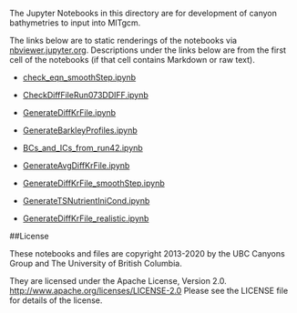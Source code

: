The Jupyter Notebooks in this directory are for development of canyon bathymetries to input into MITgcm.

The links below are to static renderings of the notebooks via
[nbviewer.jupyter.org](http://nbviewer.jupyter.org/).
Descriptions under the links below are from the first cell of the notebooks
(if that cell contains Markdown or raw text).

* [check_eqn_smoothStep.ipynb](http://nbviewer.jupyter.org/urls/bitbucket.org/canyonsubc/buildcanyon/raw/tip/Stratification/check_eqn_smoothStep.ipynb)  
    
* [CheckDiffFileRun073DDIFF.ipynb](http://nbviewer.jupyter.org/urls/bitbucket.org/canyonsubc/buildcanyon/raw/tip/Stratification/CheckDiffFileRun073DDIFF.ipynb)  
    
* [GenerateDiffKrFile.ipynb](http://nbviewer.jupyter.org/urls/bitbucket.org/canyonsubc/buildcanyon/raw/tip/Stratification/GenerateDiffKrFile.ipynb)  
    
* [GenerateBarkleyProfiles.ipynb](http://nbviewer.jupyter.org/urls/bitbucket.org/canyonsubc/buildcanyon/raw/tip/Stratification/GenerateBarkleyProfiles.ipynb)  
    
* [BCs_and_ICs_from_run42.ipynb](http://nbviewer.jupyter.org/urls/bitbucket.org/canyonsubc/buildcanyon/raw/tip/Stratification/BCs_and_ICs_from_run42.ipynb)  
    
* [GenerateAvgDiffKrFile.ipynb](http://nbviewer.jupyter.org/urls/bitbucket.org/canyonsubc/buildcanyon/raw/tip/Stratification/GenerateAvgDiffKrFile.ipynb)  
    
* [GenerateDiffKrFile_smoothStep.ipynb](http://nbviewer.jupyter.org/urls/bitbucket.org/canyonsubc/buildcanyon/raw/tip/Stratification/GenerateDiffKrFile_smoothStep.ipynb)  
    
* [GenerateTSNutrientIniCond.ipynb](http://nbviewer.jupyter.org/urls/bitbucket.org/canyonsubc/buildcanyon/raw/tip/Stratification/GenerateTSNutrientIniCond.ipynb)  
    
* [GenerateDiffKrFile_realistic.ipynb](http://nbviewer.jupyter.org/urls/bitbucket.org/canyonsubc/buildcanyon/raw/tip/Stratification/GenerateDiffKrFile_realistic.ipynb)  
    

##License

These notebooks and files are copyright 2013-2020
by the UBC Canyons Group and The University of British Columbia.

They are licensed under the Apache License, Version 2.0.
http://www.apache.org/licenses/LICENSE-2.0
Please see the LICENSE file for details of the license.
